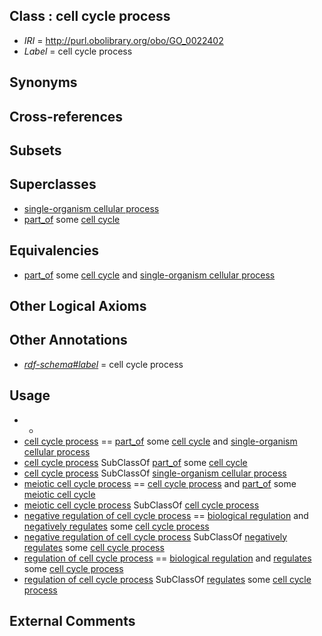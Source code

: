 
## Class : cell cycle process

 * *IRI* = http://purl.obolibrary.org/obo/GO_0022402
 * *Label* = cell cycle process

## Synonyms


## Cross-references


## Subsets


## Superclasses

 * [single-organism cellular process](../../GO/63/GO_0044763.md)
 * [part_of](../../BFO/50/BFO_0000050.md) some [cell cycle](../../GO/49/GO_0007049.md)

## Equivalencies

 * [part_of](../../BFO/50/BFO_0000050.md) some [cell cycle](../../GO/49/GO_0007049.md) and [single-organism cellular process](../../GO/63/GO_0044763.md)

## Other Logical Axioms


## Other Annotations

 * *[rdf-schema#label](../../el/rdf-schema#label.md)* = cell cycle process

## Usage

 * -
 * [cell cycle process](../../GO/02/GO_0022402.md) == [part_of](../../BFO/50/BFO_0000050.md) some [cell cycle](../../GO/49/GO_0007049.md) and [single-organism cellular process](../../GO/63/GO_0044763.md)
 * [cell cycle process](../../GO/02/GO_0022402.md) SubClassOf [part_of](../../BFO/50/BFO_0000050.md) some [cell cycle](../../GO/49/GO_0007049.md)
 * [cell cycle process](../../GO/02/GO_0022402.md) SubClassOf [single-organism cellular process](../../GO/63/GO_0044763.md)
 * [meiotic cell cycle process](../../GO/46/GO_1903046.md) == [cell cycle process](../../GO/02/GO_0022402.md) and [part_of](../../BFO/50/BFO_0000050.md) some [meiotic cell cycle](../../GO/21/GO_0051321.md)
 * [meiotic cell cycle process](../../GO/46/GO_1903046.md) SubClassOf [cell cycle process](../../GO/02/GO_0022402.md)
 * [negative regulation of cell cycle process](../../GO/48/GO_0010948.md) == [biological regulation](../../GO/07/GO_0065007.md) and [negatively regulates](../../RO/12/RO_0002212.md) some [cell cycle process](../../GO/02/GO_0022402.md)
 * [negative regulation of cell cycle process](../../GO/48/GO_0010948.md) SubClassOf [negatively regulates](../../RO/12/RO_0002212.md) some [cell cycle process](../../GO/02/GO_0022402.md)
 * [regulation of cell cycle process](../../GO/64/GO_0010564.md) == [biological regulation](../../GO/07/GO_0065007.md) and [regulates](../../RO/11/RO_0002211.md) some [cell cycle process](../../GO/02/GO_0022402.md)
 * [regulation of cell cycle process](../../GO/64/GO_0010564.md) SubClassOf [regulates](../../RO/11/RO_0002211.md) some [cell cycle process](../../GO/02/GO_0022402.md)

## External Comments


